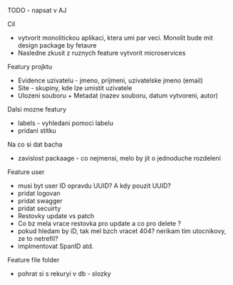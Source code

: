 TODO - napsat v AJ

Cil 
- vytvorit monolitickou aplikaci, ktera umi par veci. Monolit bude mit design package by fetaure
- Nasledne zkusit z ruznych feature vytvorit microservices 


Featury projktu 
- Evidence uzivatelu - jmeno, prijmeni, uzivatelske jmeno (email)
- Site - skupiny, kde lze umistit uzivatele
- Ulozeni souboru + Metadat (nazev souboru, datum vytvoreni, autor)

Dalsi mozne featury 
- labels - vyhledani pomoci labelu
- pridani stitku


Na co si dat bacha
- zavislost packaage - co nejmensi, melo by jit o jednoduche rozdeleni

Feature user 
- musi byt user ID opravdu UUID? A kdy pouzit UUID? 
- pridat logovan
- pridat swagger
- pridat secuirty
- Restovky update vs patch
- Co bz mela vrace restovka pro update a co pro delete ? 
- pokud hledam by iD, tak mel bzch vracet 404? nerikam tim utocnikovy, ze to netrefil?
- implmentovat SpanID atd.


Feature file folder 
- pohrat si s rekuryi v db - slozky